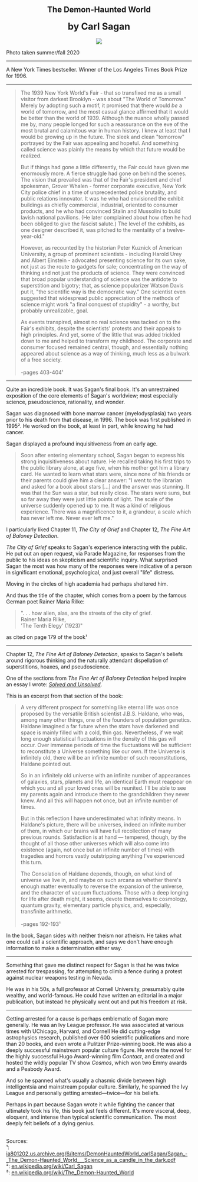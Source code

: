 ## <div align="center">The Demon-Haunted World<div>
<div style="font-size: 25px; font-weight: bold;" align="center">by Carl Sagan</div><br/>

<div align="center">
  <img src="https://bradleyculley.github.io/images/The_Demon-Haunted_World.jpg" />
</div>

<p>
 Photo taken summer/fall 2020
</p>

<hr/>

<p>
 A New York Times bestseller. Winner of the Los Angeles Times Book Prize for 1996.
</p>

<hr/>

> <p>The 1939 New York World's Fair - that so transfixed me as a small visitor from darkest Brooklyn - was about "The World of Tomorrow." Merely by adopting such a motif, it promised that there would <i>be</i> a world of tomorrow, and the most casual glance affirmed that it would be better than the world of 1939. Although the nuance wholly passed me by, many people longed for such a reassurance on the eve of the most brutal and calamitous war in human history. I knew at least that I would be growing up in the future. The sleek and clean "tomorrow" portrayed by the Fair was appealing and hopeful. And something called science was plainly the means by which that future would be realized.</p><p>But if things had gone a little differently, the Fair could have given me enormously more. A fierce struggle had gone on behind the scenes. The vision that prevailed was that of the Fair's president and chief spokesman, Grover Whalen - former corporate executive, New York City police chief in a time of unprecedented police brutality, and public relations innovator. It was he who had envisioned the exhibit buildings as chiefly commercial, industrial, oriented to consumer products, and he who had convinced Stalin and Mussolini to build lavish national pavilions. (He later complained about how often he had been obliged to give the fascist salute.) The level of the exhibits, as one designer described it, was pitched to the mentality of a twelve-year-old."</p><p>However, as recounted by the historian Peter Kuznick of American University, a group of prominent scientists - including Harold Urey and Albert Einstein - advocated presenting science for its own sake, not just as the route to gadgets for sale; concentrating on the way of thinking and not just the products of science. They were convinced that broad popular understanding of science was the antidote to superstition and bigotry; that, as science popularizer Watson Davis put it, "the scientific way is the democratic way." One scientist even suggested that widespread public appreciation of the methods of science might work "a final conquest of stupidity" - a worthy, but probably unrealizable, goal.</p><p>As events transpired, almost no real science was tacked on to the Fair's exhibits, despite the scientists' protests and their appeals to high principles. And yet, some of the little that was added trickled down to me and helped to transform my childhood. The corporate and consumer focused remained central, though, and essentially nothing appeared about science as a way of thinking, much less as a bulwark of a free society.<br/><br/>-pages 403-404¹</p>

<hr/>

<p>
    Quite an incredible book. It was Sagan's final book.
    It's an unrestrained exposition of the core elements of Sagan's worldview; most especially science, pseudoscience, rationality, and wonder.
</p>

<p>
    Sagan was diagnosed with bone marrow cancer (myelodysplasia) two years prior to his death from that disease, in 1996. The book was first published in 1995².
    He worked on the book, at least in part, while knowing he had cancer.
</p>

<p>
Sagan displayed a profound inquisitiveness from an early age.
</p>

> <p>Soon after entering elementary school, Sagan began to express his strong inquisitiveness about nature. He recalled taking his first trips to the public library alone, at age five, when his mother got him a library card. He wanted to learn what stars were, since none of his friends or their parents could give him a clear answer: "I went to the librarian and asked for a book about stars [...] and the answer was stunning. It was that the Sun was a star, but really close. The stars were suns, but so far away they were just little points of light. The scale of the universe suddenly opened up to me. It was a kind of religious experience. There was a magnificence to it, a grandeur, a scale which has never left me. Never ever left me."</p>

<p>
    I particularly liked Chapter 11, <i>The City of Grief</i> and Chapter 12, <i>The Fine Art of Baloney Detection</i>.
</p>

<p>
    <i>The City of Grief</i> speaks to Sagan's experience interacting with the public.
    He put out an open request, via Parade Magazine, for responses from the public to his ideas on skepticism and scientific inquiry.
    What surprised Sagan the most was how many of the responses were indicative of a person in significant emotional, psychological, and just overall "life" distress.
</p>

<p>
    Moving in the circles of high academia had perhaps sheltered him.
</p>

<p>
    And thus the title of the chapter, which comes from a poem by the famous German poet Rainer Maria Rilke:<br/>

> ". . . how alien, alas, are the streets of the city of grief.<br/>
> Rainer Maria Rilke,<br/> 
> 'The Tenth Elegy' (1923)"<br/>

as cited on page 179 of the book¹
</p>

<hr/>

<p>
    Chapter 12, <i>The Fine Art of Baloney Detection</i>, speaks to Sagan's beliefs around rigorous thinking and the naturally attendant dispellation of superstitions, hoaxes, and pseudoscience.
</p>

<p>
    One of the sections from <i>The Fine Art of Baloney Detection</i> helped inspire an essay I wrote: <a href="https://bradleyculley.github.io/2024/02/17/solved-and-unsolved.html" target="_blank"><i>Solved and Unsolved</i></a>.
</p>

<p>
    This is an excerpt from that section of the book:<br/>
</p>

> <p>A very different prospect for something like eternal life was once proposed by the versatile British scientist J.B.S. Haldane, who was, among many other things, one of the founders of population genetics. Haldane imagined a far future when the stars have darkened and space is mainly filled with a cold, thin gas. Nevertheless, if we wait long enough statistical fluctuations in the density of this gas will occur. Over immense periods of time the fluctuations will be sufficient to reconstitute a Universe something like our own. If the Universe is infinitely old, there will be an infinite number of such reconstitutions, Haldane pointed out.</p><p>So in an infinitely old universe with an infinite number of appearances of galaxies, stars, planets and life, an identical Earth must reappear on which you and all your loved ones will be reunited. I'll be able to see my parents again and introduce them to the grandchildren they never knew. And all this will happen not once, but an infinite number of times.</p><p>But in this reflection I have underestimated what infinity means. In Haldane's picture, there will be universes, indeed an infinite number of them, in which our brains will have full recollection of many previous rounds. Satisfaction is at hand — tempered, though, by the thought of all those other universes which will also come into existence (again, not once but an infinite number of times) with tragedies and horrors vastly outstripping anything I've experienced this turn.</p><p>The Consolation of Haldane depends, though, on what kind of universe we live in, and maybe on such arcana as whether there's enough matter eventually to reverse the expansion of the universe, and the character of vacuum fluctuations. Those with a deep longing for life after death might, it seems, devote themselves to cosmology, quantum gravity, elementary particle physics, and, especially, transfinite arithmetic.<br/><br/>-pages 192-193¹</p>

<p>
In the book, Sagan sides with neither theism nor atheism. He takes what one could call a scientific approach, and says we don't have enough information to make a determination either way.
</p>

<hr/>

<p>
    Something that gave me distinct respect for Sagan is that he was twice arrested for trespassing, for attempting to climb a fence during a protest against nuclear weapons testing in Nevada.
</p>

<p>
    He was in his 50s, a full professor at Cornell University, presumably quite wealthy, and world-famous.
    He could have written an editorial in a major publication, but instead he physically went out and put his freedom at risk.
</p>

<hr/>

<p>
    Getting arrested for a cause is perhaps emblematic of Sagan more generally.
    He was an Ivy League professor. He was associated at various times with UChicago, Harvard, and Cornell
    He did cutting-edge astrophysics research, published over 600 scientific publications and more than 20 books, and even wrote a Pulitzer Prize-winning book.
    He was also a deeply successful mainstream popular culture figure. He wrote the novel for the highly successful Hugo Award-winning film <i>Contact</i>, and created and hosted the wildly popular TV show <i>Cosmos</i>, which won two Emmy awards and a Peabody Award.
</p>

<p>
    And so he spanned what's usually a chasmic divide between high intelligentsia and mainstream popular culture.
    Similarly, he spanned the Ivy League and personally getting arrested—twice—for his beliefs.
</p>

<p>
    Perhaps in part because Sagan wrote it while fighting the cancer that ultimately took his life, this book just feels different.
    It's more visceral, deep, eloquent, and intense than typical scientific communication.
    The most deeply felt beliefs of a dying genius.
</p>

<br/>
Sources:<br/>
¹: <a target="_blank" href="https://ia801202.us.archive.org/6/items/DemonHauntedWorld_carlSagan/Sagan_-_The_Demon-Haunted_World___Science_as_a_candle_in_the_dark.pdf">ia801202.us.archive.org/6/items/DemonHauntedWorld_carlSagan/Sagan_-_The_Demon-Haunted_World___Science_as_a_candle_in_the_dark.pdf</a><br/>
²: <a target="_blank" href="https://en.wikipedia.org/wiki/Carl_Sagan">en.wikipedia.org/wiki/Carl_Sagan</a><br/>
³: <a target="_blank" href="https://en.wikipedia.org/wiki/The_Demon-Haunted_World">en.wikipedia.org/wiki/The_Demon-Haunted_World</a><br/>
